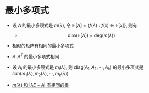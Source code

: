 # 最小多项式

- 设 $A$ 的最小多项式是 $m(\lambda)$, 令 $\mathbb{F}[A] = \{f(A):f(x)\in \mathbb{F}[x]\}$, 则有

    - $$\text{dim}( \mathbb{F}[A]) = \text{deg}(m(\lambda))$$

- 相似的矩阵有相同的最小多项式

- $A,A^T$ 的最小多项式相同

- 设 $A_i$ 的最小多项式是 $m_i(\lambda)$, 则 $\text{diag}(A_1,A_2,\cdots,A_k)$ 的最小多项式是 $lcm(m_1(\lambda),m_2(\lambda),\cdots,m_k(\lambda))$

- [$m(\lambda)$ 和 $|\lambda E - A|$ 有相同的根](./06-线性映射.md)






